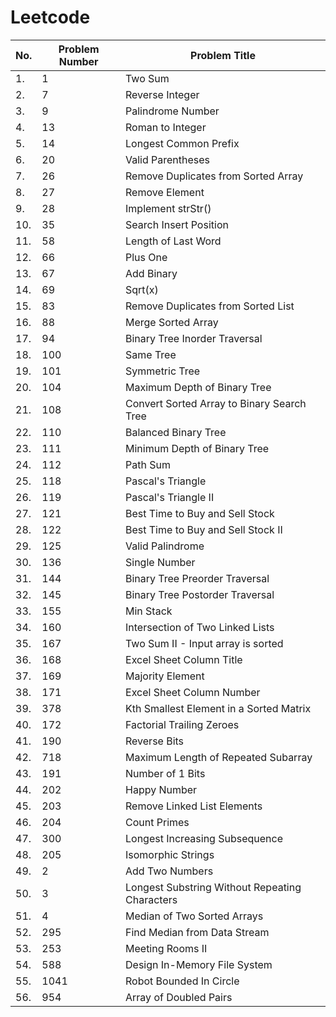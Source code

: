 # Leetcode


No.| Problem Number | Problem Title
---|----------------|-------------------------------------------------
1.| 1              | Two Sum
2.|7              | Reverse Integer
3.|9              | Palindrome Number
4.|13             | Roman to Integer
5.|14             | Longest Common Prefix
6.|20             | Valid Parentheses
7.|26             | Remove Duplicates from Sorted Array
8.|27             | Remove Element
9.|28             | Implement strStr()
10.|35             | Search Insert Position
11.|58             | Length of Last Word
12.|66             | Plus One
13.|67             | Add Binary
14.|69             | Sqrt(x)
15.|83             | Remove Duplicates from Sorted List
16.|88             | Merge Sorted Array
17.|94             | Binary Tree Inorder Traversal
18.|100            | Same Tree
19.|101            | Symmetric Tree
20.|104            | Maximum Depth of Binary Tree
21.|108            | Convert Sorted Array to Binary Search Tree
22.|110            | Balanced Binary Tree
23.|111            | Minimum Depth of Binary Tree
24.|112            | Path Sum
25.|118            | Pascal's Triangle
26.|119            | Pascal's Triangle II
27.|121            | Best Time to Buy and Sell Stock
28.|122            | Best Time to Buy and Sell Stock II
29.|125            | Valid Palindrome
30.|136            | Single Number
31.|144            | Binary Tree Preorder Traversal
32.|145            | Binary Tree Postorder Traversal
33.|155            | Min Stack
34.|160            | Intersection of Two Linked Lists
35.|167            | Two Sum II - Input array is sorted
36.|168            | Excel Sheet Column Title
37.|169            | Majority Element
38.|171            | Excel Sheet Column Number
39.|378            | Kth Smallest Element in a Sorted Matrix
40.|172            | Factorial Trailing Zeroes
41.|190            | Reverse Bits
42.|718            | Maximum Length of Repeated Subarray
43.|191            | Number of 1 Bits
44.|202            | Happy Number
45.|203            | Remove Linked List Elements
46.|204            | Count Primes
47.|300            | Longest Increasing Subsequence
48.|205            | Isomorphic Strings
49.|2              | Add Two Numbers
50.|3              | Longest Substring Without Repeating Characters
51.|4              | Median of Two Sorted Arrays
52.|295            | Find Median from Data Stream
53.|253            | Meeting Rooms II
54.|588            | Design In-Memory File System
55.|1041           | Robot Bounded In Circle
56.|954            | Array of Doubled Pairs
